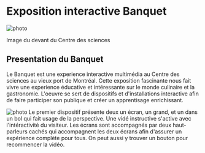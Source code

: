 # Exposition interactive Banquet

![photo](medias/Devant_CDS.jpg)

Image du devant du Centre des sciences

## **Presentation du Banquet**
Le Banquet est une experience interactive multimédia au Centre des sciences au vieux port de Montréal. Cette exposition fascinante nous fait vivre une experience éducative et intéressante sur le monde culinaire et la gastronomie. L'oeuvre se sert de dispositifs et d'installations interactive afin de faire participer son publique et créer un apprentisage enrichissant. 

![photo](medias/personnage_dans_bol.jpg)
Le premier dispositif présente deux un écran, un grand, et un dans un bol qui fait usage de la perspective. Une vidé instructive s'active avec l'intéractivité du visiteur. Les écrans sont accompagnés par deux haut-parleurs cachés qui accompagnent les deux écrans afin d'assurer un expérience complète pour tous. On peut aussi y trouver un bouton pour recommencer la vidéo. 
